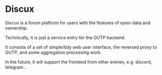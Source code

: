 # Discux

Discux is a forum platform for users with the features of open-data and ownership.

Technically, it is just a service entry for the GUTP backend.

It consists of a set of simple/tidy web user interface, the reversed proxy to GUTP, and some aggregation processing work.

In the future, it will support the frontend from other entries, e.g: discord, telegram ..
